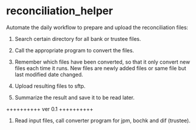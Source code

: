 # reconciliation_helper

Automate the daily workflow to prepare and upload the reconciliation files:

1. Search certain directory for all bank or trustee files.

2. Call the appropriate program to convert the files.

3. Remember which files have been converted, so that it only convert new files each time it runs. New files are newly added files or same file but last modified date changed.

4. Upload resulting files to sftp.

5. Summarize the result and save it to be read later.




++++++++++
ver 0.1
++++++++++
1. Read input files, call converter program for jpm, bochk and dif (trustee).



